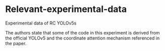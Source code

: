 # Relevant-experimental-data
Experimental data of RC YOLOv5s


The authors state that some of the code in this experiment is derived from the official YOLOv5 and the coordinate attention mechanism referenced in the paper.

